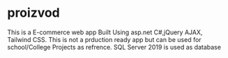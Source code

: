 # proizvod
This is a E-commerce web app Built Using asp.net C#,jQuery AJAX, Tailwind CSS.
This is not a prduction ready app but can be used for school/College Projects as refrence.
SQL Server 2019 is used as database



